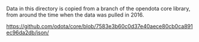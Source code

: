 Data in this directory is copied from a branch of the opendota core library, from around the time when the data was pulled in 2016.

https://github.com/odota/core/blob/7583e3b60c0d37e40aece80cb0ca891ec96da2db/json/
